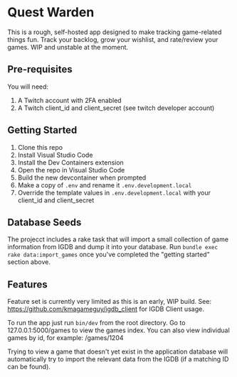# Quest Warden

This is a rough, self-hosted app designed to make tracking game-related things fun.
Track your backlog, grow your wishlist, and rate/review your games.
WIP and unstable at the moment.

## Pre-requisites
You will need:
1. A Twitch account with 2FA enabled
1. A Twitch client_id and client_secret (see twitch developer account)

## Getting Started
1. Clone this repo
1. Install Visual Studio Code
1. Install the Dev Containers extension
1. Open the repo in Visual Studio Code
1. Build the new devcontainer when prompted
1. Make a copy of `.env` and rename it `.env.development.local`
1. Override the template values in `.env.development.local` with your client_id and client_secret

## Database Seeds
The projecct includes a rake task that will import a small collection of game information from IGDB and dump it into your database.  Run `bundle exec rake data:import_games` once you've completed the "getting started" section above.

## Features
Feature set is currently very limited as this is an early, WIP build.  See: https://github.com/kmagameguy/igdb_client for IGDB Client usage.

To run the app just run `bin/dev` from the root directory.  Go to 127.0.0.1:5000/games to view the games index.  You can also view individual games by id, for example: /games/1204

Trying to view a game that doesn't yet exist in the application database will automatically try to import the relevant data from the IGDB (if a matching ID can be found).
